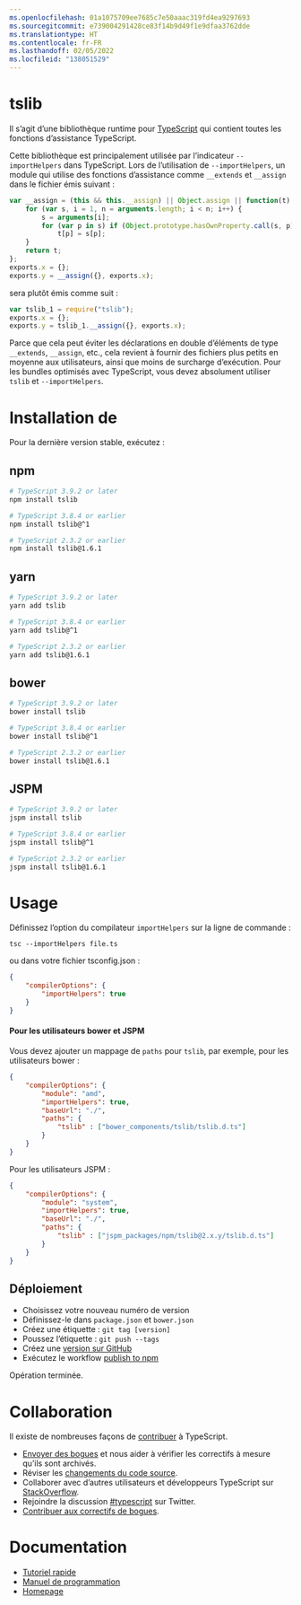 ```yaml
---
ms.openlocfilehash: 01a1075709ee7685c7e50aaac319fd4ea9297693
ms.sourcegitcommit: e739004291428ce83f14b9d49f1e9dfaa3762dde
ms.translationtype: HT
ms.contentlocale: fr-FR
ms.lasthandoff: 02/05/2022
ms.locfileid: "138051529"
---
```

# <a name="tslib"></a>tslib

Il s’agit d’une bibliothèque runtime pour [TypeScript](http://www.typescriptlang.org/) qui contient toutes les fonctions d’assistance TypeScript.

Cette bibliothèque est principalement utilisée par l’indicateur `--importHelpers` dans TypeScript.
Lors de l’utilisation de `--importHelpers`, un module qui utilise des fonctions d’assistance comme `__extends` et `__assign` dans le fichier émis suivant :

```ts
var __assign = (this && this.__assign) || Object.assign || function(t) {
    for (var s, i = 1, n = arguments.length; i < n; i++) {
        s = arguments[i];
        for (var p in s) if (Object.prototype.hasOwnProperty.call(s, p))
            t[p] = s[p];
    }
    return t;
};
exports.x = {};
exports.y = __assign({}, exports.x);

```

sera plutôt émis comme suit :

```ts
var tslib_1 = require("tslib");
exports.x = {};
exports.y = tslib_1.__assign({}, exports.x);
```

Parce que cela peut éviter les déclarations en double d’éléments de type `__extends`, `__assign`, etc., cela revient à fournir des fichiers plus petits en moyenne aux utilisateurs, ainsi que moins de surcharge d’exécution.
Pour les bundles optimisés avec TypeScript, vous devez absolument utiliser `tslib` et `--importHelpers`.

# <a name="installing"></a>Installation de

Pour la dernière version stable, exécutez :

## <a name="npm"></a>npm

```sh
# TypeScript 3.9.2 or later
npm install tslib

# TypeScript 3.8.4 or earlier
npm install tslib@^1

# TypeScript 2.3.2 or earlier
npm install tslib@1.6.1
```

## <a name="yarn"></a>yarn

```sh
# TypeScript 3.9.2 or later
yarn add tslib

# TypeScript 3.8.4 or earlier
yarn add tslib@^1

# TypeScript 2.3.2 or earlier
yarn add tslib@1.6.1
```

## <a name="bower"></a>bower

```sh
# TypeScript 3.9.2 or later
bower install tslib

# TypeScript 3.8.4 or earlier
bower install tslib@^1

# TypeScript 2.3.2 or earlier
bower install tslib@1.6.1
```

## <a name="jspm"></a>JSPM

```sh
# TypeScript 3.9.2 or later
jspm install tslib

# TypeScript 3.8.4 or earlier
jspm install tslib@^1

# TypeScript 2.3.2 or earlier
jspm install tslib@1.6.1
```

# <a name="usage"></a>Usage

Définissez l’option du compilateur `importHelpers` sur la ligne de commande :

```
tsc --importHelpers file.ts
```

ou dans votre fichier tsconfig.json :

```json
{
    "compilerOptions": {
        "importHelpers": true
    }
}
```

#### <a name="for-bower-and-jspm-users"></a>Pour les utilisateurs bower et JSPM

Vous devez ajouter un mappage de `paths` pour `tslib`, par exemple, pour les utilisateurs bower :

```json
{
    "compilerOptions": {
        "module": "amd",
        "importHelpers": true,
        "baseUrl": "./",
        "paths": {
            "tslib" : ["bower_components/tslib/tslib.d.ts"]
        }
    }
}
```

Pour les utilisateurs JSPM :

```json
{
    "compilerOptions": {
        "module": "system",
        "importHelpers": true,
        "baseUrl": "./",
        "paths": {
            "tslib" : ["jspm_packages/npm/tslib@2.x.y/tslib.d.ts"]
        }
    }
}
```

## <a name="deployment"></a>Déploiement

- Choisissez votre nouveau numéro de version
- Définissez-le dans `package.json` et `bower.json`
- Créez une étiquette : `git tag [version]`
- Poussez l’étiquette : `git push --tags`
- Créez une [version sur GitHub](https://github.com/microsoft/tslib/releases)
- Exécutez le workflow [publish to npm](https://github.com/microsoft/tslib/actions?query=workflow%3A%22Publish+to+NPM%22)

Opération terminée.

# <a name="contribute"></a>Collaboration

Il existe de nombreuses façons de [contribuer](https://github.com/Microsoft/TypeScript/blob/master/CONTRIBUTING.md) à TypeScript.

* [Envoyer des bogues](https://github.com/Microsoft/TypeScript/issues) et nous aider à vérifier les correctifs à mesure qu’ils sont archivés.
* Réviser les [changements du code source](https://github.com/Microsoft/TypeScript/pulls).
* Collaborer avec d’autres utilisateurs et développeurs TypeScript sur [StackOverflow](http://stackoverflow.com/questions/tagged/typescript).
* Rejoindre la discussion [#typescript](http://twitter.com/#!/search/realtime/%23typescript) sur Twitter.
* [Contribuer aux correctifs de bogues](https://github.com/Microsoft/TypeScript/blob/master/CONTRIBUTING.md).

# <a name="documentation"></a>Documentation

* [Tutoriel rapide](http://www.typescriptlang.org/Tutorial)
* [Manuel de programmation](http://www.typescriptlang.org/Handbook)
* [Homepage](http://www.typescriptlang.org/)
